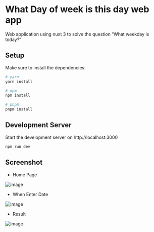 # What Day of week is this day web app

Web application using nuxt 3 to solve the question “What weekday is today?”

## Setup

Make sure to install the dependencies:

```bash
# yarn
yarn install

# npm
npm install

# pnpm
pnpm install
```

## Development Server

Start the development server on http://localhost:3000

```bash
npm run dev
```

## Screenshot

- Home Page

![image](https://github.com/user-attachments/assets/d7f7b009-b5cb-4c7c-bb4b-14eadc2bc9dc)

- When Enter Date

![image](https://github.com/user-attachments/assets/748fb1de-7f80-4a6f-9566-da421a409214)

- Result

![image](https://github.com/user-attachments/assets/2c0be12b-d81a-4086-9648-b20b51e08414)



